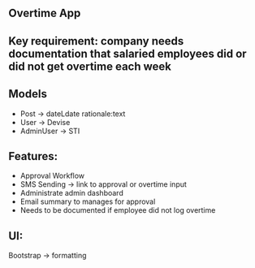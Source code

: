 ## Overtime App

## Key requirement: company needs documentation that salaried employees did or did not get overtime each week

## Models
- Post -> dateLdate rationale:text
- User -> Devise
- AdminUser -> STI

## Features:
- Approval Workflow
- SMS Sending -> link to approval or overtime input
- Administrate admin dashboard
- Email summary to manages for approval
- Needs to be documented if employee did not log overtime

## UI:
Bootstrap -> formatting